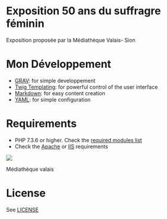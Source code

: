 # Exposition 50 ans du suffragre féminin

Exposition proposée par la Médiathèque Valais- Sion

# Mon Développement

* [GRAV](https://getgrav.org): for simple developpement
* [Twig Templating](https://twig.sensiolabs.org/): for powerful control of the user interface
* [Markdown](https://en.wikipedia.org/wiki/Markdown): for easy content creation
* [YAML](https://yaml.org): for simple configuration

# Requirements

- PHP 7.3.6 or higher. Check the [required modules list](https://learn.getgrav.org/basics/requirements#php-requirements)
- Check the [Apache](https://learn.getgrav.org/basics/requirements#apache-requirements) or [IIS](https://learn.getgrav.org/basics/requirements#iis-requirements) requirements

<img src="https://pbs.twimg.com/profile_images/834321646932656129/a3Jxex5e_200x200.jpg" />

Médiathèque valais

# License

See [LICENSE](LICENSE.txt)
